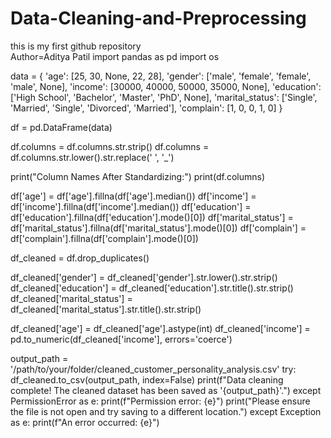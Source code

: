 # Data-Cleaning-and-Preprocessing
this is my first github repository
<br>
Author=Aditya Patil
import pandas as pd
import os

data = {
    'age': [25, 30, None, 22, 28],
    'gender': ['male', 'female', 'female', 'male', None],
    'income': [30000, 40000, 50000, 35000, None],
    'education': ['High School', 'Bachelor', 'Master', 'PhD', None],
    'marital_status': ['Single', 'Married', 'Single', 'Divorced', 'Married'],
    'complain': [1, 0, 0, 1, 0]
}

df = pd.DataFrame(data)

df.columns = df.columns.str.strip()
df.columns = df.columns.str.lower().str.replace(' ', '_')

print("Column Names After Standardizing:")
print(df.columns)

df['age'] = df['age'].fillna(df['age'].median())
df['income'] = df['income'].fillna(df['income'].median())
df['education'] = df['education'].fillna(df['education'].mode()[0])
df['marital_status'] = df['marital_status'].fillna(df['marital_status'].mode()[0])
df['complain'] = df['complain'].fillna(df['complain'].mode()[0])

df_cleaned = df.drop_duplicates()

df_cleaned['gender'] = df_cleaned['gender'].str.lower().str.strip()
df_cleaned['education'] = df_cleaned['education'].str.title().str.strip()
df_cleaned['marital_status'] = df_cleaned['marital_status'].str.title().str.strip()

df_cleaned['age'] = df_cleaned['age'].astype(int)
df_cleaned['income'] = pd.to_numeric(df_cleaned['income'], errors='coerce')

output_path = '/path/to/your/folder/cleaned_customer_personality_analysis.csv'
try:
    df_cleaned.to_csv(output_path, index=False)
    print(f"Data cleaning complete! The cleaned dataset has been saved as '{output_path}'.")
except PermissionError as e:
    print(f"Permission error: {e}")
    print("Please ensure the file is not open and try saving to a different location.")
except Exception as e:
    print(f"An error occurred: {e}")




